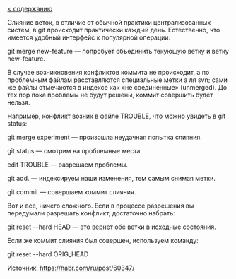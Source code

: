 [< содержанию](./readme.md)

Слияние веток, в отличие от обычной практики централизованных систем, в git
происходит практически каждый день. Естественно, что имеется удобный интерфейс к
популярной операции:

git merge new-feature — попробует объединить текующую ветку и ветку new-feature.

В случае возникновения конфликтов коммита не происходит, а по проблемным файлам
расставляются специальные метки а ля svn; сами же файлы отмечаются в индексе как
«не соединенные» (unmerged). До тех пор пока проблемы не будут решены, коммит совершить
будет нельзя.

Например, конфликт возник в файле TROUBLE, что можно увидеть в git status:

git merge experiment — произошла неудачная попытка слияния.

git status — смотрим на проблемные места.

edit TROUBLE — разрешаем проблемы.

git add. — индексируем наши изменения, тем самым снимая метки.

git commit — совершаем коммит слияния.

Вот и все, ничего сложного. Если в процессе разрешения вы передумали разрешать
конфликт, достаточно набрать:

git reset --hard HEAD — это вернет обе ветки в исходные состояния.


Если же коммит слияния был совершен, используем команду:

git reset --hard ORIG_HEAD

Источник: https://habr.com/ru/post/60347/